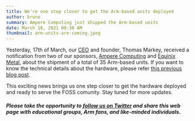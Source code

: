 ```yaml
---
title: We're one step closer to get the Arm-based units deployed
author: bruno
summary: Ampere Computing just shipped the Arm-based units
date: March 18, 2021 00:30 AM
thumbnail: arm-units-are-coming.jpeg
---
```


Yesterday, 17th of March, our [CEO](https://fosshost.org/news/fosshost-organizational-changes/) and founder, Thomas Markey, received a notification from two of our sponsors, [Ampere Computing](https://amperecomputing.com/) and [Equinix Metal](https://metal.equinix.com/), about the shipment of a total of 35 Arm-based units. If you want to know the technical details about the hardware, please refer [this previous blog post](https://aarch64.com/post/overview-of-donated-hardware).

This exciting news brings us one step closer to get the hardware deployed and ready to serve the FOSS comunity. Stay tuned for more updates.

##### Please take the opportunity to [follow us on Twitter](https://twitter.com/fosshostorg) and share this web page with educational groups, Arm fans, and like-minded individuals.
